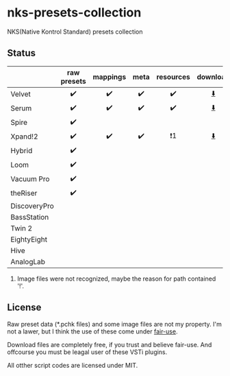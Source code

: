 # nks-presets-collection
NKS(Native Kontrol Standard) presets collection

## Status
|          |raw presets|mappings|meta|resources|download|
|----------|:---------:|:---:|:-------:|:------:|:-------:|
|Velvet|:heavy_check_mark:|:heavy_check_mark:|:heavy_check_mark:|:heavy_check_mark:|[:arrow_down:](https://www.dropbox.com/s/743wwd9c4ai936x/Velvet.zip?dl=0)|
|Serum|:heavy_check_mark:|:heavy_check_mark:|:heavy_check_mark:|:heavy_check_mark:|[:arrow_down:](https://www.dropbox.com/s/02jll4mjpl2iwjw/Serum.zip?dl=0)|
|Spire|:heavy_check_mark:||||||
|Xpand!2|:heavy_check_mark:|:heavy_check_mark:|:heavy_check_mark:|:heavy_exclamation_mark:1|[:arrow_down:](https://www.dropbox.com/s/gc4xpz9mo0adngu/Xpand%212.zip?dl=0)|
|Hybrid|:heavy_check_mark:||||||
|Loom|:heavy_check_mark:||||||
|Vacuum Pro|:heavy_check_mark:||||||
|theRiser|:heavy_check_mark:||||||
|DiscoveryPro|||||||
|BassStation|||||||
|Twin 2|||||||
|EightyEight|||||||
|Hive|||||||
|AnalogLab|||||||

 1. Image files were not recognized, maybe the reason for path contained '!'.

## License

Raw preset data (*.pchk files) and some image files are not my property. I'm not a lawer, but I think the use of these come under [fair-use](https://en.wikipedia.org/wiki/Fair_use).

Download files are completely free, if you trust and believe fair-use. And offcourse you must be leagal user of these VSTi plugins.

All otther script codes are licensed under MIT.
